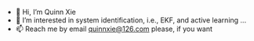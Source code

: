 - 👋 Hi, I’m Quinn Xie
- 👀 I’m interested in system identification, i.e., EKF, and active learning ...
- 📫 Reach me by email quinnxie@126.com please, if you want
<!---
- 🌱 I’m currently learning 
- 💞️ I’m looking to collaborate on ...

--->

<!---
QuinnXie/QuinnXie is a ✨ unique ✨ repository because its `README.md` (this file) appears on your GitHub profile.
You can click the Preview link to take a look at your changes.
--->
